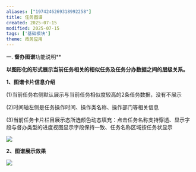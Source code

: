 ```yaml
---
aliases: ["1974246269318992258"]
title: 任务图谱
created: 2025-07-15
modified: 2025-07-15
tags: ['基础模块']
theme: 政务应用
---
```


一. **督办图谱**功能说明**

**以图形化的形式展示当前任务相关的相似任务及任务分办数据之间的层级关系。**

**1、图谱卡片信息介绍**

(1)当前任务右侧默认展示与当前任务相似度较高的2条任务数据，没有不展示

(2)时间轴左侧是任务操作时间、操作类名称、操作部门等相关信息

(3)当前任务卡片栏目展示态所选颜色动态填充：点击任务名称支持穿透、显示字段与督办类型的进度视图显示字段保持一致、任务名称区域按任务状显示

![](ff2806a81e09eedb6a85f12146ade8b2.jpg)

**2、图谱展示效果**

![](6bf7984ad4f6b29ab702c98a8b29be68.jpg)